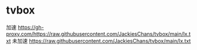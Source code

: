 # tvbox

加速
https://gh-proxy.com/https://raw.githubusercontent.com/JackiesChans/tvbox/main/lx.txt
未加速
https://raw.githubusercontent.com/JackiesChans/tvbox/main/lx.txt

